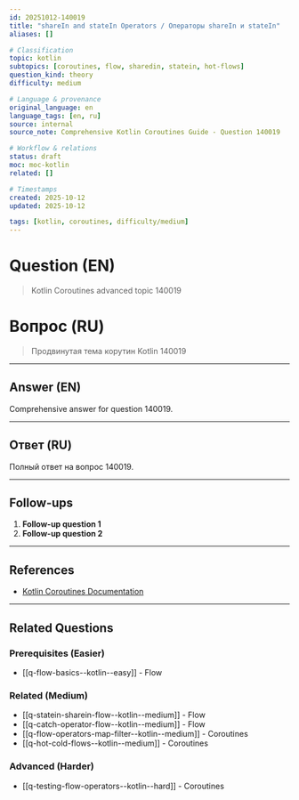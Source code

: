 ```yaml
---
id: 20251012-140019
title: "shareIn and stateIn Operators / Операторы shareIn и stateIn"
aliases: []

# Classification
topic: kotlin
subtopics: [coroutines, flow, sharedin, statein, hot-flows]
question_kind: theory
difficulty: medium

# Language & provenance
original_language: en
language_tags: [en, ru]
source: internal
source_note: Comprehensive Kotlin Coroutines Guide - Question 140019

# Workflow & relations
status: draft
moc: moc-kotlin
related: []

# Timestamps
created: 2025-10-12
updated: 2025-10-12

tags: [kotlin, coroutines, difficulty/medium]
---
```

# Question (EN)
> Kotlin Coroutines advanced topic 140019

# Вопрос (RU)
> Продвинутая тема корутин Kotlin 140019

---

## Answer (EN)

Comprehensive answer for question 140019.

---

## Ответ (RU)

Полный ответ на вопрос 140019.

---

## Follow-ups

1. **Follow-up question 1**
2. **Follow-up question 2**

---

## References

- [Kotlin Coroutines Documentation](https://kotlinlang.org/docs/coroutines-overview.html)

---

## Related Questions

### Prerequisites (Easier)
- [[q-flow-basics--kotlin--easy]] - Flow
### Related (Medium)
- [[q-statein-sharein-flow--kotlin--medium]] - Flow
- [[q-catch-operator-flow--kotlin--medium]] - Flow
- [[q-flow-operators-map-filter--kotlin--medium]] - Coroutines
- [[q-hot-cold-flows--kotlin--medium]] - Coroutines
### Advanced (Harder)
- [[q-testing-flow-operators--kotlin--hard]] - Coroutines
